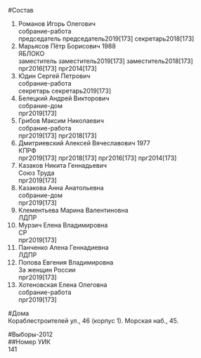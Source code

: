 #Состав  
1. Романов Игорь Олегович  
    собрание-работа  
    председатель председатель2019[173] секретарь2018[173]  
2. Марьясов Пётр Борисович 1988  
    ЯБЛОКО  
    заместитель заместитель2019[173] заместитель2018[173] прг2016[173] прг2014[173]  
3. Юдин Сергей Петрович  
    собрание-работа  
    секретарь секретарь2019[173]  
4. Белецкий Андрей Викторович  
    собрание-дом  
    прг2019[173]  
5. Грибов Максим Николаевич  
    собрание-работа  
    прг2019[173] прг2018[173]  
6. Дмитриевский Алексей Вячеславович 1977  
    КПРФ  
    прг2019[173] прг2018[173] прг2016[173] прг2014[173]  
7. Казаков Никита Геннадьевич  
    Союз Труда  
    прг2019[173]  
8. Казакова Анна Анатольевна  
    собрание-дом  
    прг2019[173]  
9. Клементьева Марина Валентиновна  
    ЛДПР  
10. Мурзич Елена Владимировна  
    СР  
    прг2019[173]  
11. Панченко Алена Геннадиевна  
    ЛДПР  
12. Попова Евгения Владимировна  
    За женщин России  
    прг2019[173]  
13. Хотеновская Елена Олеговна  
    собрание-работа  
    прг2019[173]  
  
#Дома  
Кораблестроителей ул.,   46 (корпус 1). Морская наб.,   45.  
  
#Выборы-2012  
##Номер УИК  
141  
